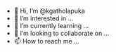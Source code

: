 - 👋 Hi, I’m @kgatholapuka
- 👀 I’m interested in ...
- 🌱 I’m currently learning ...
- 💞️ I’m looking to collaborate on ...
- 📫 How to reach me ...

<!---
kgatholapuka/kgatholapuka is a ✨ special ✨ repository because its `README.md` (this file) appears on your GitHub profile.
You can click the Preview link to take a look at your changes.
--->
